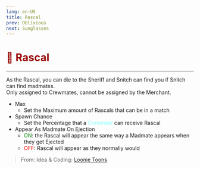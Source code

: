 ```yaml
---
lang: en-US
title: Rascal
prev: Oblivious
next: Sunglasses
---
```


# <font color=#980404>👹 <b>Rascal</b></font> <Badge text="Harmful" type="tip" vertical="middle"/>
---

As the Rascal, you can die to the Sheriff and Snitch can find you if Snitch can find madmates.<br>
Only assigned to Crewmates, cannot be assigned by the Merchant.
* Max
  * Set the Maximum amount of Rascals that can be in a match
* Spawn Chance
  * Set the Percentage that a <font color=#8cffff>Crewmate</font> can receive Rascal
* Appear As Madmate On Ejection
  * <font color=green>ON</font>: the Rascal will appear the same way a Madmate appears when they get Ejected
  * <font color=red>OFF</font>: Rascal will appear as they normally would

> From: Idea & Coding: [Loonie Toons](https://github.com/Loonie-Toons)